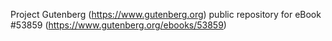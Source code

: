 Project Gutenberg (https://www.gutenberg.org) public repository for eBook #53859 (https://www.gutenberg.org/ebooks/53859)
